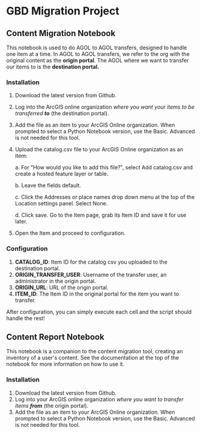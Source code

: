 # GBD Migration Project

## Content Migration Notebook

This notebook is used to do AGOL to AGOL transfers, designed to handle one item at a time. In AGOL to AGOL transfers, we refer to the org with the original content as the **origin portal**. The AGOL where we want to transfer our items to is the **destination portal.**

### Installation 
  1. Download the latest version from Github.
  2. Log into the ArcGIS online organization *where you want your items to be transferred **to*** (the destination portal).
  3. Add the file as an item to your ArcGIS Online organization. When prompted to select a Python Notebook version, use the Basic. Advanced is not needed for this tool.
  4. Upload the catalog.csv file to your ArcGIS Online organization as an item:
     
     a. For "How would you like to add this file?", select Add catalog.csv and create a hosted feature layer or table.
     
     b. Leave the fields default.
     
     c. Click the Addresses or place names drop down menu at the top of the Location settings panel. Select None.
     
     d. Click save. Go to the Item page, grab its Item ID and save it for use later.
     
  6. Open the Item and proceed to configuration.

### Configuration
  1. **CATALOG_ID**: Item ID for the catalog csv you uploaded to the destination portal.
  2. **ORIGIN_TRANSFER_USER**: Username of the transfer user, an administrator in the origin portal.
  3. **ORIGIN_URL**: URL of the origin portal.
  4. **ITEM_ID**: The Item ID in the original portal for the item you want to transfer.

 After configuration, you can simply execute each cell and the script should handle the rest!

 ## Content Report Notebook

 This notebook is a companion to the content migration tool, creating an inventory of a user's content. See the documentation at the top of the notebook for more information on how to use it. 

 ### Installation
  1. Download the latest version from Github.
  2. Log into your ArcGIS online organization *where you want to transfer items **from*** (the origin portal).
  3. Add the file as an item to your ArcGIS Online organization. When prompted to select a Python Notebook version, use the Basic. Advanced is not needed for this tool.

 
